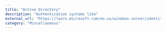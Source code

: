 ```yaml
---
title: "Active Directory"
description: "Authentication systems like"
external_url: "https://learn.microsoft.com/en-us/windows-server/identity/ad-ds/get-started/virtual-dc/active-directory-domain-services-overview"
category: "Miscellaneous"
---
```

